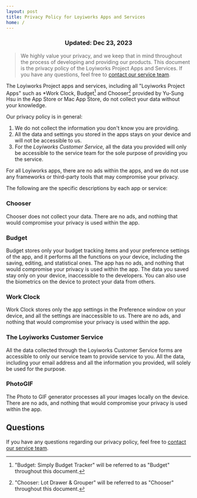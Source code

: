 ```yaml
---
layout: post
title: Privacy Policy for Loyiworks Apps and Services
home: /
---
```


<h3><center>Updated: Dec 23, 2023</center></h3>

> We highly value your privacy, and we keep that in mind throughout the process of developing and providing our products. This document is the privacy policy of the Loyiworks Project Apps and Services. If you have any questions, feel free to [contact our service team](mailto:loyiworks@gmail.com).

The Loyiworks Project apps and services, including all "Loyiworks Project Apps" such as *Work Clock, Budget[^first] and Chooser[^second] provided by Yu-Sung Hsu in the App Store or Mac App Store, do not collect your data without your knowledge.

[^first]: "Budget: Simply Budget Tracker" will be referred to as "Budget" throughout this document.
[^second]: "Chooser: Lot Drawer & Grouper" will be referred to as "Chooser" throughout this document.

Our privacy policy is in general: 
1. We do not collect the information you don't know you are providing.
2. All the data and settings you stored in the apps stays on your device and will not be accessible to us.
3. For the *Loyiworks Customer Service,* all the data you provided will only be accessible to the service team for the sole purpose of providing you the service.

For all Loyiworks apps, there are no ads within the apps, and we do not use any frameworks or third-party tools that may compromise your privacy.

The following are the specific descriptions by each app or service:

### Chooser

Chooser does not collect your data. There are no ads, and nothing that would compromise your privacy is used within the app.

### Budget

Budget stores only your budget tracking items and your preference settings of the app, and it performs all the functions on your device, including the saving, editing, and statistical ones. The app has no ads, and nothing that would compromise your privacy is used within the app. The data you saved stay only on your device, inaccessible to the developers. You can also use the biometrics on the device to protect your data from others.

### Work Clock

Work Clock stores only the app settings in the Preference window on your device, and all the settings are inaccessible to us. There are no ads, and nothing that would compromise your privacy is used within the app.

### The Loyiworks Customer Service

All the data collected through the Loyiworks Customer Service forms are accessible to only our service team to provide service to you. All the data, including your email address and all the information you provided, will solely be used for the purpose.

### PhotoGIF

The Photo to GIF generator processes all your images locally on the device. There are no ads, and nothing that would compromise your privacy is used within the app.

## Questions
If you have any questions regarding our privacy policy, feel free to [contact our service team](mailto:works@loyi.dev).
